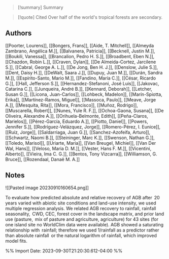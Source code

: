 
>[!summary] Summary
> 

>[!quote] Cited
> Over half of the world's tropical forests are secondary.

## Authors
[[Poorter, Lourens]], [[Bongers, Frans]], [[Aide, T. Mitchell]], [[Almeyda Zambrano, Angélica M.]], [[Balvanera, Patricia]], [[Becknell, Justin M.]], [[Boukili, Vanessa]], [[Brancalion, Pedro H. S.]], [[Broadbent, Eben N.]], [[Chazdon, Robin L.]], [[Craven, Dylan]], [[De Almeida-Cortez, Jarcilene S.]], [[Cabral, George A. L.]], [[De Jong, Ben H. J.]], [[Denslow, Julie S.]], [[Dent, Daisy H.]], [[DeWalt, Saara J.]], [[Dupuy, Juan M.]], [[Durán, Sandra M.]], [[Espírito-Santo, Mario M.]], [[Fandino, María C.]], [[César, Ricardo G.]], [[Hall, Jefferson S.]], [[Hernandez-Stefanoni, José Luis]], [[Jakovac, Catarina C.]], [[Junqueira, André B.]], [[Kennard, Deborah]], [[Letcher, Susan G.]], [[Licona, Juan-Carlos]], [[Lohbeck, Madelon]], [[Marín-Spiotta, Erika]], [[Martínez-Ramos, Miguel]], [[Massoca, Paulo]], [[Meave, Jorge A.]], [[Mesquita, Rita]], [[Mora, Francisco]], [[Muñoz, Rodrigo]], [[Muscarella, Robert]], [[Nunes, Yule R. F.]], [[Ochoa-Gaona, Susana]], [[De Oliveira, Alexandre A.]], [[Orihuela-Belmonte, Edith]], [[Peña-Claros, Marielos]], [[Pérez-García, Eduardo A.]], [[Piotto, Daniel]], [[Powers, Jennifer S.]], [[Rodríguez-Velázquez, Jorge]], [[Romero-Pérez, I. Eunice]], [[Ruíz, Jorge]], [[Saldarriaga, Juan G.]], [[Sanchez-Azofeifa, Arturo]], [[Schwartz, Naomi B.]], [[Steininger, Marc K.]], [[Swenson, Nathan G.]], [[Toledo, Marisol]], [[Uriarte, Maria]], [[Van Breugel, Michiel]], [[Van Der Wal, Hans]], [[Veloso, Maria D. M.]], [[Vester, Hans F. M.]], [[Vicentini, Alberto]], [[Vieira, Ima C. G.]], [[Bentos, Tony Vizcarra]], [[Williamson, G. Bruce]], [[Rozendaal, Danaë M. A.]]

## Notes
  
![[Pasted image 20230910160654.png]]

To evaluate how predicted absolute and relative recovery of AGB after  20 years varied with abiotic site conditions and land-use intensity, we used multiple regression analysis. We related AGB recovery to rainfall, rainfall seasonality,  CWD, CEC, forest cover in the landscape matrix, and prior land use (pasture,  mix of pasture and agriculture, agriculture) for 43 sites (for one island site no WorldClim data were available). AGB showed a saturating relationship with  rainfall; therefore we used 1/rainfall as a predictor rather than absolute rainfall  or the natural logarithm of rainfall, which improved model fits.

%% Import Date: 2023-09-30T21:20:30.612-04:00 %%
